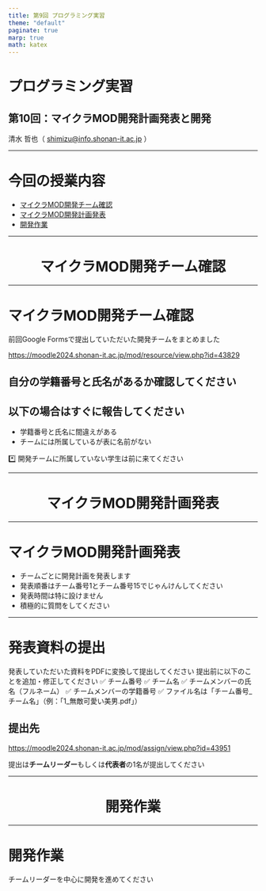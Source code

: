 ```yaml
---
title: 第9回 プログラミング実習
theme: "default"
paginate: true
marp: true
math: katex
---
```


# プログラミング実習

## 第10回：マイクラMOD開発計画発表と開発

清水 哲也（ shimizu@info.shonan-it.ac.jp ）

---

# 今回の授業内容

- [マイクラMOD開発チーム確認](#マイクラMOD開発チーム確認)
- [マイクラMOD開発計画発表](#マイクラmod開発計画発表)
- [開発作業](#開発作業)

---

<div Align=center>

# マイクラMOD開発チーム確認

</div>

---

# マイクラMOD開発チーム確認

前回Google Formsで提出していただいた開発チームをまとめました

https://moodle2024.shonan-it.ac.jp/mod/resource/view.php?id=43829

## 自分の学籍番号と氏名があるか確認してください

## 以下の場合はすぐに報告してください
- 学籍番号と氏名に間違えがある
- チームには所属しているが表に名前がない

:asterisk: 開発チームに所属していない学生は前に来てください

---

<div Align=center>

# マイクラMOD開発計画発表

</div>

---

# マイクラMOD開発計画発表

- チームごとに開発計画を発表します
- 発表順番はチーム番号1とチーム番号15でじゃんけんしてください
- 発表時間は特に設けません
- 積極的に質問をしてください

---

# 発表資料の提出

発表していただいた資料をPDFに変換して提出してください
提出前に以下のことを追加・修正してください
✅ チーム番号
✅ チーム名
✅ チームメンバーの氏名（フルネーム）
✅ チームメンバーの学籍番号
✅ ファイル名は「チーム番号_チーム名」（例：「1_無敵可愛い美男.pdf」）


## 提出先
https://moodle2024.shonan-it.ac.jp/mod/assign/view.php?id=43951

提出は**チームリーダー**もしくは**代表者**の1名が提出してください


---

<div Align=center>

# 開発作業

</div>

---

# 開発作業

チームリーダーを中心に開発を進めてください